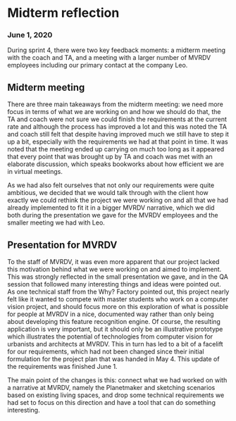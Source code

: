 # Midterm reflection
### June 1, 2020
During sprint 4, there were two key feedback moments: a midterm meeting with the coach and TA, and a meeting with a larger number of MVRDV employees including our primary contact at the company Leo.

## Midterm meeting
There are three main takeaways from the midterm meeting: we need more focus in terms of what we are working on and how we should do that, the TA and coach were not sure we could finish the requirements at the current rate and although the process has improved a lot and this was noted the TA and coach still felt that despite having improved much we still have to step it up a bit, especially with the requirements we had at that point in time. It was noted that the meeting ended up carrying on much too long as it appeared that every point that was brought up by TA and coach was met with an elaborate discussion, which speaks bookworks about how efficient we are in virtual meetings.

As we had also felt ourselves that not only our requirements were quite ambitious, we decided that we would talk through with the client how exactly we could rethink the project we were working on and all that we had already implemented to fit it in a bigger MVRDV narrative, which we did both during the presentation we gave for the MVRDV employees and the smaller meeting we had with Leo.

## Presentation for MVRDV
To the staff of MVRDV, it was even more apparent that our project lacked this motivation behind what we were working on and aimed to implement. This was strongly reflected in the small presentation we gave, and in the QA session that followed many interesting things and ideas were pointed out. As one technical staff from the Why? Factory pointed out, this project nearly felt like it wanted to compete with master students who work on a computer vision project, and should focus more on this exploration of what is possible for people at MVRDV in a nice, documented way rather than only being about developing this feature recognition engine. Of course, the resulting application is very important, but it should only be an illustrative prototype which illustrates the potential of technologies from computer vision for urbanists and architects at MVRDV. This in turn has led to a bit of a facelift for our requirements, which had not been changed since their initial formulation for the project plan that was handed in May 4. This update of the requirements was finished June 1. 

The main point of the changes is this: connect what we had worked on with a narrative at MVRDV, namely the Planetmaker and sketching scenarios based on existing living spaces, and drop some technical requirements we had set to focus on this direction and have a tool that can do something interesting.
